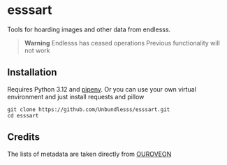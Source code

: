 # esssart

Tools for hoarding images and other data from endlesss.

> **Warning**
> Endlesss has ceased operations
> Previous functionality will not work

## Installation
Requires Python 3.12 and [pipenv](https://pipenv.pypa.io/). Or you can use your own virtual environment and just install requests and pillow
```
git clone https://github.com/Unbundlesss/esssart.git
cd esssart
```

## Credits
The lists of metadata are taken directly from [OUROVEON](https://github.com/Unbundlesss/OUROVEON)